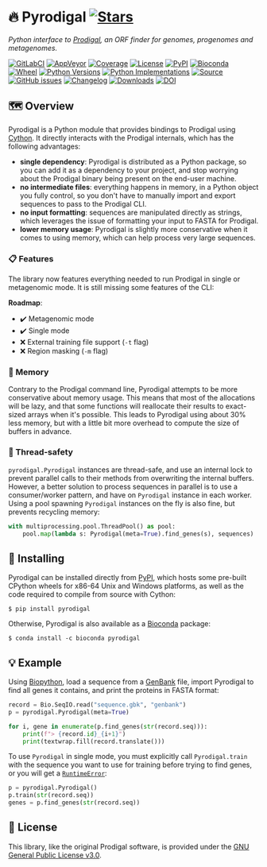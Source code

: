 # 🔥 Pyrodigal [![Stars](https://img.shields.io/github/stars/althonos/pyrodigal.svg?style=social&maxAge=3600&label=Star)](https://github.com/althonos/pyrodigal/stargazers)

*Python interface to [Prodigal](https://github.com/hyattpd/Prodigal/), an ORF
finder for genomes, progenomes and metagenomes.*

[![GitLabCI](https://img.shields.io/gitlab/pipeline/larralde/pyrodigal/master?gitlab_url=https%3A%2F%2Fgit.embl.de&logo=gitlab&style=flat-square&maxAge=600)](https://git.embl.de/larralde/pyrodigal/-/pipelines)
[![AppVeyor](https://img.shields.io/appveyor/build/althonos/pyrodigal/master.svg?logo=appveyor&maxAge=600&style=flat-square)](https://ci.appveyor.com/project/althonos/pyrodigal/history)
[![Coverage](https://img.shields.io/codecov/c/gh/althonos/pyrodigal?style=flat-square&maxAge=3600)](https://codecov.io/gh/althonos/pyrodigal/)
[![License](https://img.shields.io/badge/license-GPLv3-blue.svg?style=flat-square&maxAge=2678400)](https://choosealicense.com/licenses/gpl-3.0/)
[![PyPI](https://img.shields.io/pypi/v/pyrodigal.svg?style=flat-square&maxAge=3600)](https://pypi.org/project/pyrodigal)
[![Bioconda](https://img.shields.io/conda/vn/bioconda/pyrodigal?style=flat-square&maxAge=3600)](https://anaconda.org/bioconda/pyrodigal)
[![Wheel](https://img.shields.io/pypi/wheel/pyrodigal.svg?style=flat-square&maxAge=3600)](https://pypi.org/project/pyrodigal/#files)
[![Python Versions](https://img.shields.io/pypi/pyversions/pyrodigal.svg?style=flat-square&maxAge=600)](https://pypi.org/project/pyrodigal/#files)
[![Python Implementations](https://img.shields.io/pypi/implementation/pyrodigal.svg?style=flat-square&maxAge=600&label=impl)](https://pypi.org/project/pyrodigal/#files)
[![Source](https://img.shields.io/badge/source-GitHub-303030.svg?maxAge=2678400&style=flat-square)](https://github.com/althonos/pyrodigal/)
[![GitHub issues](https://img.shields.io/github/issues/althonos/pyrodigal.svg?style=flat-square&maxAge=600)](https://github.com/althonos/pyrodigal/issues)
[![Changelog](https://img.shields.io/badge/keep%20a-changelog-8A0707.svg?maxAge=2678400&style=flat-square)](https://github.com/althonos/pyrodigal.py/blob/master/CHANGELOG.md)
[![Downloads](https://img.shields.io/badge/dynamic/json?style=flat-square&color=303f9f&maxAge=86400&label=downloads&query=%24.total_downloads&url=https%3A%2F%2Fapi.pepy.tech%2Fapi%2Fprojects%2Fpyrodigal)](https://pepy.tech/project/pyrodigal)
[![DOI](https://img.shields.io/badge/doi-10.5281%2Fzenodo.4015169-purple?style=flat-square&maxAge=86400)](https://doi.org/10.5281/zenodo.4015169)


## 🗺️ Overview

Pyrodigal is a Python module that provides bindings to Prodigal using
[Cython](https://cython.org/). It directly interacts with the Prodigal
internals, which has the following advantages:

- **single dependency**: Pyrodigal is distributed as a Python package, so you
  can add it as a dependency to your project, and stop worrying about the
  Prodigal binary being present on the end-user machine.
- **no intermediate files**: everything happens in memory, in a Python object
  you fully control, so you don't have to manually import and export sequences
  to pass to the Prodigal CLI.
- **no input formatting**: sequences are manipulated directly as strings, which
  leverages the issue of formatting your input to FASTA for Prodigal.
- **lower memory usage**: Pyrodigal is slightly more conservative when it comes
  to using memory, which can help process very large sequences.

### 📋 Features

The library now features everything needed to run Prodigal in single or
metagenomic mode. It is still missing some features of the CLI:

**Roadmap**:

- ✔️ Metagenomic mode
- ✔️ Single mode
- ❌ External training file support (`-t` flag)
- ❌ Region masking (`-m` flag)

### 🐏 Memory

Contrary to the Prodigal command line, Pyrodigal attempts to be more conservative
about memory usage. This means that most of the allocations will be lazy, and
that some functions will reallocate their results to exact-sized arrays when
it's possible. This leads to Pyrodigal using about 30% less memory, but with
a little bit more overhead to compute the size of buffers in advance.

### 🧶 Thread-safety

`pyrodigal.Pyrodigal` instances are thread-safe, and use an internal lock to
prevent parallel calls to their methods from overwriting the internal buffers.
However, a better solution to process sequences in parallel is to use a
consumer/worker pattern, and have on `Pyrodigal` instance in each worker.
Using a pool spawning `Pyrodigal` instances on the fly is also fine,
but prevents recycling memory:
```python
with multiprocessing.pool.ThreadPool() as pool:
    pool.map(lambda s: Pyrodigal(meta=True).find_genes(s), sequences)
```

## 🔧 Installing

Pyrodigal can be installed directly from [PyPI](https://pypi.org/project/pyrodigal/),
which hosts some pre-built CPython wheels for x86-64 Unix and Windows platforms,
as well as the code required to compile from source with Cython:
```console
$ pip install pyrodigal
```

Otherwise, Pyrodigal is also available as a [Bioconda](https://bioconda.github.io/)
package:
```console
$ conda install -c bioconda pyrodigal
```

## 💡 Example

Using [Biopython](https://biopython.org/), load a sequence from a
[GenBank](http://www.insdc.org/files/feature_table.html) file, import Pyrodigal
to find all genes it contains, and print the proteins in FASTA format:
```python
record = Bio.SeqIO.read("sequence.gbk", "genbank")
p = pyrodigal.Pyrodigal(meta=True)

for i, gene in enumerate(p.find_genes(str(record.seq))):
    print(f"> {record.id}_{i+1}")
    print(textwrap.fill(record.translate()))
```

To use `Pyrodigal` in single mode, you must explicitly call `Pyrodigal.train`
with the sequence you want to use for training before trying to find genes,
or you will get a [`RuntimeError`](https://docs.python.org/3/library/exceptions.html#RuntimeError):
```python
p = pyrodigal.Pyrodigal()
p.train(str(record.seq))
genes = p.find_genes(str(record.seq))
```

## 📜 License

This library, like the original Prodigal software, is provided under the
[GNU General Public License v3.0](https://choosealicense.com/licenses/gpl-3.0/).
